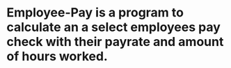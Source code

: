 # Employee-Pay is a program to calculate an a select employees pay check with their payrate and amount of hours worked. 
